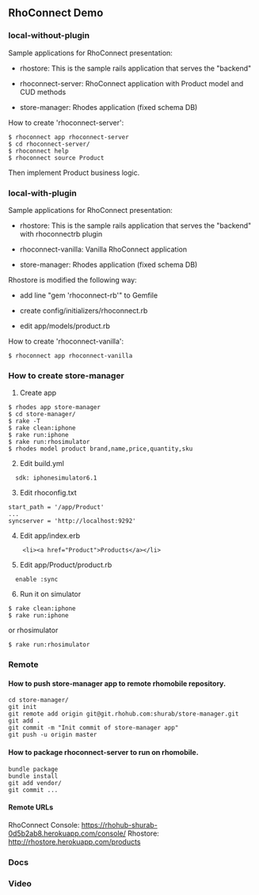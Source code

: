 ## RhoConnect Demo

### local-without-plugin

Sample applications for RhoConnect presentation:

* rhostore: This is the sample rails application that serves the "backend"

* rhoconnect-server: RhoConnect application with Product model and CUD methods

* store-manager: Rhodes application (fixed schema DB)

How to create 'rhoconnect-server':

```
$ rhoconnect app rhoconnect-server
$ cd rhoconnect-server/
$ rhoconnect help
$ rhoconnect source Product
```

Then implement Product business logic.

### local-with-plugin

Sample applications for RhoConnect presentation:

* rhostore: This is the sample rails application that serves the "backend" with rhoconnectrb plugin

* rhoconnect-vanilla: Vanilla RhoConnect application

* store-manager: Rhodes application (fixed schema DB)

Rhostore is modified the following way:

  - add line "gem 'rhoconnect-rb'" to Gemfile

  - create config/initializers/rhoconnect.rb

  - edit app/models/product.rb

How to create 'rhoconnect-vanilla':

```
$ rhoconnect app rhoconnect-vanilla
```


### How to create store-manager

1) Create app

```
$ rhodes app store-manager
$ cd store-manager/
$ rake -T
$ rake clean:iphone
$ rake run:iphone
$ rake run:rhosimulator
$ rhodes model product brand,name,price,quantity,sku
```

2) Edit build.yml

```
  sdk: iphonesimulator6.1
```

3) Edit rhoconfig.txt

```
start_path = '/app/Product'
...
syncserver = 'http://localhost:9292'
```

4) Edit app/index.erb

```
    <li><a href="Product">Products</a></li>
```

5) Edit app/Product/product.rb

```
  enable :sync
```

6) Run it on simulator

```
$ rake clean:iphone
$ rake run:iphone
```

  or rhosimulator

```
$ rake run:rhosimulator
```

### Remote

#### How to push store-manager app to remote rhomobile repository.

```
cd store-manager/
git init
git remote add origin git@git.rhohub.com:shurab/store-manager.git
git add .
git commit -m "Init commit of store-manager app"
git push -u origin master
```

#### How to package rhoconnect-server to run on rhomobile.

```
bundle package
bundle install
git add vendor/
git commit ...
```

#### Remote URLs

RhoConnect Console: https://rhohub-shurab-0d5b2ab8.herokuapp.com/console/
Rhostore: http://rhostore.herokuapp.com/products


### Docs
### Video
